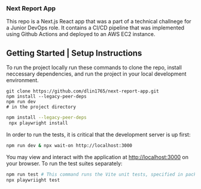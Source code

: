 ### Next Report App
This repo is a Next.js React app that was a part of a technical challnege for a Junior DevOps role. It contains a CI/CD pipeline that was implemented using Github Actions and deployed to an AWS EC2 instance.

## Getting Started | Setup Instructions

To run the project locally run these commands to clone the repo, install neccessary dependencies, and run the project in your local development environment.
```
git clone https://github.com/dlin1765/next-report-app.git
npm install --legacy-peer-deps
npm run dev
# in the project directory

```

```bash
npm install --legacy-peer-deps
 npx playwright install
```

In order to run the tests, it is critical that the development server is up
first:

```bash
npm run dev & npx wait-on http://localhost:3000
```

You may view and interact with the application at
[http://localhost:3000](http://localhost:3000) on your browser. To run the test
suites separately:

```bash
npm run test # This command runs the Vite unit tests, specified in package.json.
npx playwriight test
```
